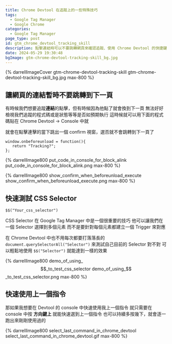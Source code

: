```yaml
---
title: Chrome Devtool 在追蹤上的一些特殊技巧
tags:
  - Google Tag Manager
  - Google Chrome
categories:
  - Google Tag Manager
page_type: post
id: gtm_chrome_devtool_tracking_skill
description: 點擊連結時可以不要跳轉網頁來確認追蹤、使用 Chrome Devtool 的快捷鍵來快速測試 CSS Selector 和使用上一個指令
date: 2024-05-29 19:30:48
bgImage: gtm-chrome-devtool-tracking-skill_bg.jpg
---
```


{% darrellImageCover gtm-chrome-devtool-tracking-skill gtm-chrome-devtool-tracking-skill_bg.jpg max-800 %}

## 讓網頁的連結暫時不要跳轉到下一頁

有時候我們想要追蹤**連結**的點擊，但有時候因為他點了就會換到下一頁
無法好好檢視我們追蹤的程式碼或是狀態等等是否如預期執行
這時候就可以用下面的程式碼貼在 Chrome Devtool -> Console 中就

就會在點擊連擊的當下跳出一個 confirm 視窗，選否就不會跳轉到下一頁了

```
window.onbeforeunload = function(){ 
   return "Tracking?"; 
};
```

{% darrellImage800 put_code_in_console_for_block_alink put_code_in_console_for_block_alink.png max-800 %}

{% darrellImage800 show_confirm_when_beforeunload_execute show_confirm_when_beforeunload_execute.png max-800 %}

## 快速測試 CSS Selector
```
$$("Your_css_selector")
```

CSS Selector 在 Google Tag Manager 中是一個很重要的技巧
他可以讓我們在一個 Selector 選擇到多個元素
而不是要針對每個元素都建立一個 Trigger 來對應

在 Chrome Devtool 中也不用每次都要打落落長的
`document.querySelectorAll("Selector")` 來測試自己目前的 Selector 對不對
可以輕鬆地使用
`$$("Selector")` 就能達到一樣的效果

{% darrellImage800 demo_of_using_$$_to_test_css_selector demo_of_using_$$_to_test_css_selector.png max-800 %}

## 快速使用上一個指令

那如果我想要在 Devtool 的 console 中快速使用我上一個指令
就只需要在 console 中按 **方向鍵上**
就能快速選到上一個指令
也可以持續多按幾下，就會逐一跑出來剛剛使用過的

{% darrellImage800 select_last_command_in_chrome_devtool select_last_command_in_chrome_devtool.gif max-800 %}
